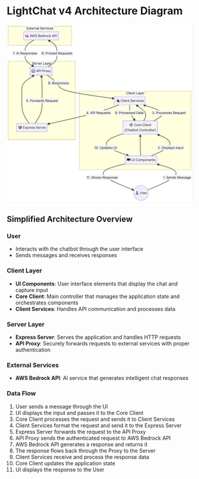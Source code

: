 # LightChat v4 Architecture Diagram

![1741892174801](image/architecture-diagram-v4/1741892174801.png)

## Simplified Architecture Overview

### User

- Interacts with the chatbot through the user interface
- Sends messages and receives responses

### Client Layer

- **UI Components**: User interface elements that display the chat and capture input
- **Core Client**: Main controller that manages the application state and orchestrates components
- **Client Services**: Handles API communication and processes data

### Server Layer

- **Express Server**: Serves the application and handles HTTP requests
- **API Proxy**: Securely forwards requests to external services with proper authentication

### External Services

- **AWS Bedrock API**: AI service that generates intelligent chat responses

### Data Flow

1. User sends a message through the UI
2. UI displays the input and passes it to the Core Client
3. Core Client processes the request and sends it to Client Services
4. Client Services format the request and send it to the Express Server
5. Express Server forwards the request to the API Proxy
6. API Proxy sends the authenticated request to AWS Bedrock API
7. AWS Bedrock API generates a response and returns it
8. The response flows back through the Proxy to the Server
9. Client Services receive and process the response data
10. Core Client updates the application state
11. UI displays the response to the User
